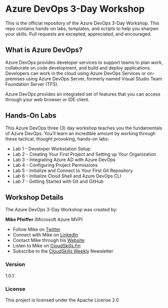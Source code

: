 # Azure DevOps 3-Day Workshop

This is the official repository of the Azure DevOps 3-Day Workshop. This repo contains hands-on labs, templates, and scripts to help you sharpen your skills. Pull requests are excepted, appreciated, and encouraged.

## What is Azure DevOps?

Azure DevOps provides developer services to support teams to plan work, collaborate on code development, and build and deploy applications. Developers can work in the cloud using Azure DevOps Services or on-premises using Azure DevOps Server, formerly named Visual Studio Team Foundation Server (TFS).

Azure DevOps provides an integrated set of features that you can access through your web browser or IDE client.

## Hands-On Labs

This Azure DevOps three (3) day workshop teaches you the fundamentals of Azure DevOps. You'll learn an incredible amount by working through these tactical, thought provoking, hands-on labs:

* Lab 1 - Developer Workstation Setup
* Lab 2 - Creating Your First Project and Setting up Your Organization
* Lab 3 - Integrating Azure AD with Azure DevOps
* Lab 4 - Configuring Project Permissions
* Lab 5 - Initialize and Connect to Your First Git Repository
* Lab 6 - Initialize Cloud Shell and Azure DevOps CLI
* Lab 7 - Getting Started with Git and GitHub

## Workshop Details

The Azure DevOps 3-Day Workshop was created by:

**Mike Pfeiffer** (Microsoft Azure MVP)
* Follow Mike on [Twitter](https://twitter.com/mike_pfeiffer)
* Connect with Mike on [LinkedIn](https://www.linkedin.com/in/mpfeiffer/)
* Contact Mike through his [Website](https://mikepfeiffer.io/)
* Listen to Mike on [CloudSkills.fm](https://cloudskills.fm)
* Subscribe to the [CloudSkills Weekly](https://mikepfeiffer.io/subscribe) Newsletter

### Version

1.0.1

### License

This project is licensed under the Apache License 2.0